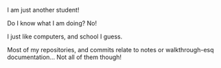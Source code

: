 I am just another student!

Do I know what I am doing? No!

I just like computers, and school I guess.

Most of my repositories, and commits relate to notes or walkthrough-esq documentation... Not all of them though!
